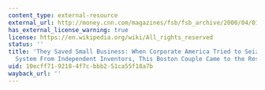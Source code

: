 ```yaml
---
content_type: external-resource
external_url: http://money.cnn.com/magazines/fsb/fsb_archive/2000/04/01/277559/index.htm
has_external_license_warning: true
license: https://en.wikipedia.org/wiki/All_rights_reserved
status: ''
title: 'They Saved Small Business: When Corporate America Tried to Seize the Patent
  System From Independent Inventors, This Boston Couple Came to the Rescue'
uid: 10ecff71-9218-4f7c-bbb2-51ca55f18a7b
wayback_url: ''
---
```

